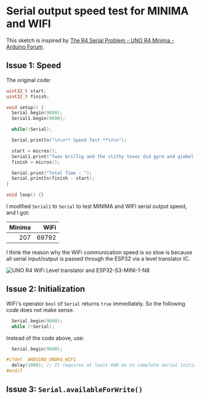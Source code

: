 # Serial output speed test for MINIMA and WIFI 

This sketch is inspired by [The R4 Serial Problem - UNO R4 Minima - Arduino Forum](https://forum.arduino.cc/t/the-r4-serial-problem/1255584/).

## Issue 1: Speed

The original code:

```c++
uint32_t start;
uint32_t finish;

void setup() {
  Serial.begin(9600);
  Serial1.begin(9600);

  while(!Serial);

  Serial.println("\n\n** Speed Test **\n\n");

  start = micros();
  Serial1.print("Twas brillig and the slithy toves did gyre and gimbel in the wabe. ");
  finish = micros();

  Serial.print("Total Time : ");
  Serial.println(finish - start);
}

void loop() {}
```

I modified `Serial1` to `Serial` to test MINIMA and WIFI serial output speed, and I got:

| Minima | WiFi  |
| ------:| -----:|
| 207    | 69792 |

I think the reason why the WiFi communication speed is so slow is because all serial input/output is passed through the ESP32 via a level translator IC.

![UNO R4 WiFi Level translator and ESP32-S3-MINI-1-N8](https://github.com/embedded-kiddie/Arduino-UNO-R4/assets/159898757/c963348e-575d-433a-8b19-c84ee077adee "UNO R4 WiFi Level translator and ESP32-S3-MINI-1-N8")

## Issue 2: Initialization

WiFi's operator `bool` of `Serial` returns `true` immediately. So the following code does not make sense.

```c++
  Serial.begin(9600);
  while (!Serial);
```

Instead of the code above, use:

```c++
  Serial.begin(9600);

#ifdef  ARDUINO_UNOR4_WIFI
  delay(1000); // It requires at least 600 ms to complete Serial initialization.
#endif
```

## Issue 3: `Serial.availableForWrite()`


